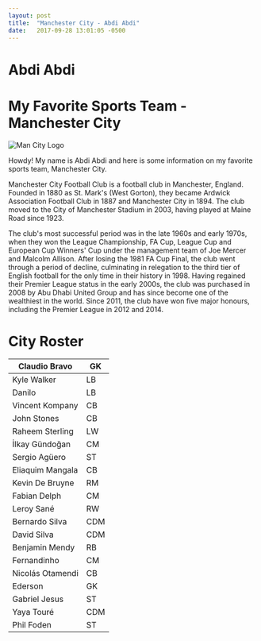```yaml
---
layout: post
title:  "Manchester City - Abdi Abdi"
date:   2017-09-28 13:01:05 -0500
---
```

# Abdi Abdi

# My Favorite Sports Team - Manchester City

![Man City Logo](https://github.com/abdiabdi5/Project2.github.io/blob/master/Manchester-City-FC-Wallpaper-9.jpg "Manchester City")



Howdy! My name is Abdi Abdi and here is some information on my favorite sports team, Manchester City.

Manchester City Football Club is a football club in Manchester, England. Founded in 1880 as St. Mark's (West Gorton), they became Ardwick Association Football Club in 1887 and Manchester City in 1894. The club moved to the City of Manchester Stadium in 2003, having played at Maine Road since 1923.

The club's most successful period was in the late 1960s and early 1970s, when they won the League Championship, FA Cup, League Cup and European Cup Winners' Cup under the management team of Joe Mercer and Malcolm Allison. After losing the 1981 FA Cup Final, the club went through a period of decline, culminating in relegation to the third tier of English football for the only time in their history in 1998. Having regained their Premier League status in the early 2000s, the club was purchased in 2008 by Abu Dhabi United Group and has since become one of the wealthiest in the world. Since 2011, the club have won five major honours, including the Premier League in 2012 and 2014.

# City Roster

| Claudio Bravo    |GK |
|------------------|---|
| Kyle Walker      |LB |
| Danilo           |LB |
| Vincent Kompany  |CB |
| John Stones      |CB |
| Raheem Sterling  |LW |
| İlkay Gündoğan   |CM |
| Sergio Agüero    |ST |
| Eliaquim Mangala |CB |
| Kevin De Bruyne  |RM |
| Fabian Delph     |CM |
| Leroy Sané       |RW |
| Bernardo Silva   |CDM|
| David Silva      |CDM|
| Benjamin Mendy   |RB |
| Fernandinho      |CM |
| Nicolás Otamendi |CB |
| Ederson          |GK |
| Gabriel Jesus    |ST |
| Yaya Touré       |CDM|
| Phil Foden       |ST |
